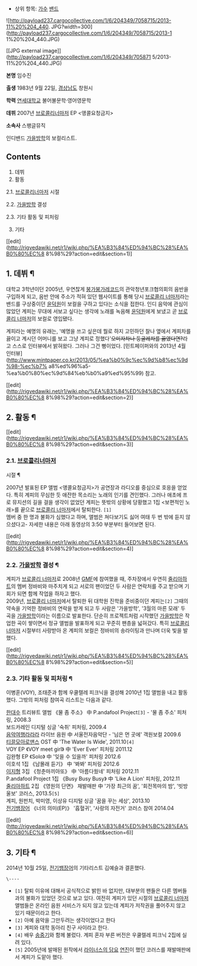   * 상위 항목: [가수](%EA%B0%80%EC%88%98.md) [밴드](%EB%B0%B4%EB%93%9C.md)  

![http://payload237.cargocollective.com/1/6/204349/7058715/2013-11%20%204_440.
JPG?width=300](http://payload237.cargocollective.com/1/6/204349/7058715/2013-1
1%20%204_440.JPG)

[[JPG external image]](http://payload237.cargocollective.com/1/6/204349/705871
5/2013-11%20%204_440.JPG)

**본명**
임수진

**출생**
1983년 9월 22일, [경상남도](%EA%B2%BD%EC%83%81%EB%82%A8%EB%8F%84.md) 창원시

**학력**
[연세대학교](%EC%97%B0%EC%84%B8%EB%8C%80%ED%95%99%EA%B5%90.md) 불어불문학·영어영문학

**데뷔**
2007년 [브로콜리너마저](%EB%B8%8C%EB%A1%9C%EC%BD%9C%EB%A6%AC%20%EB%84%88%EB%A7%88%EC%A0%80.md)
EP <앵콜요청금지>

**소속사**
스팽글뮤직

  
인디밴드 [가을방학](%EA%B0%80%EC%9D%84%EB%B0%A9%ED%95%99.md)의 보컬리스트.

## Contents

    

1. 데뷔 
2. 활동 
    

2.1. [브로콜리너마저](%EB%B8%8C%EB%A1%9C%EC%BD%9C%EB%A6%AC%20%EB%84%88%EB%A7%88%EC%A0%80.md)
시절

2.2. [가을방학](%EA%B0%80%EC%9D%84%EB%B0%A9%ED%95%99.md) 결성

2.3. 기타 활동 및 피처링

3. 기타 

[[edit](http://rigvedawiki.net/r1/wiki.php/%EA%B3%84%ED%94%BC%28%EA%B0%80%EC%8
8%98%29?action=edit&section=1)]

## 1. 데뷔 ¶

대학교 3학년이던 2005년, 우연찮게 [붕가붕가레코드](%EB%B6%95%EA%B0%80%EB%B6%95%EA%B0%80%EB%A0%88%EC%BD%94%EB%93%9C.md)의 관악청년포크협의회의 음반을 구입하게 되고, 음반 안에 주소가 적혀 있던 웹사이트를 통해 당시
[브로콜리 너마저](%EB%B8%8C%EB%A1%9C%EC%BD%9C%EB%A6%AC%20%EB%84%88%EB%A7%88%EC%A0%80.md)라는 밴드를 구상중이던 [윤덕원](%EC%9C%A4%EB%8D%95%EC%9B%90.md)이 보컬을 구하고 있다는 소식을
접한다. 인디 음악에 관심이 많았던 계피는 무대에 서보고 싶다는 생각에 노래를 녹음해
[윤덕원](%EC%9C%A4%EB%8D%95%EC%9B%90.md)에게 보냈고 곧 [브로콜리 너마저](%EB%B8%8C%EB%A1%9C%EC%BD%9C%EB%A6%AC%20%EB%84%88%EB%A7%88%EC%A0%80.md)의 보컬로 영입됐다.

  

계피라는 예명의 유래는, '예명을 쓰고 싶은데 뭘로 하지 고민하던 찰나 옆에서 계피차를 끓이고 계시던 어머니를 보고 그냥 계피로
정했다'<del>오미자차나 둥굴레차를 끓였다면?</del>라고 스스로 인터뷰에서 밝혀왔다. 그러나 그건 뻥이었다. [민트페이퍼와의 2013년
4월 인터뷰](http://www.mintpaper.co.kr/2013/05/%ea%b0%9c%ec%9d%b8%ec%9d%98-%ec%b7%
a8%ed%96%a5-%ea%b0%80%ec%9d%84%eb%b0%a9%ed%95%99) 참고.

[[edit](http://rigvedawiki.net/r1/wiki.php/%EA%B3%84%ED%94%BC%28%EA%B0%80%EC%8
8%98%29?action=edit&section=2)]

## 2. 활동 ¶

[[edit](http://rigvedawiki.net/r1/wiki.php/%EA%B3%84%ED%94%BC%28%EA%B0%80%EC%8
8%98%29?action=edit&section=3)]

### 2.1. [브로콜리너마저](%EB%B8%8C%EB%A1%9C%EC%BD%9C%EB%A6%AC%20%EB%84%88%EB%A7%88%EC%A0%80.md)
시절 ¶

2007년 발표된 EP 앨범 <앵콜요청금지>가 공연장과 라디오를 중심으로 호응을 얻었다. 특히 계피의 무심한 듯 애잔한 목소리는 노래의
인기를 견인했다. 그러나 애초에 프로 뮤지션의 길을 걸을 생각이 없었던 계피는 뜻밖의 상황에 당황했고 1집 <보편적인 노래>를 끝으로
[브로콜리 너마저](%EB%B8%8C%EB%A1%9C%EC%BD%9C%EB%A6%AC%20%EB%84%88%EB%A7%88%EC%A0%80.md)에서 탈퇴한다. `[1]`  
멤버 중 한 명과 불화가 심했다고 하며, 앨범은 쳐다보기도 싫어 여태 두 번 밖에 듣지 않으셨다고- 자세한 내용은 아래 동영상의 3:50
부분부터 들어보면 된다.  

[[edit](http://rigvedawiki.net/r1/wiki.php/%EA%B3%84%ED%94%BC%28%EA%B0%80%EC%8
8%98%29?action=edit&section=4)]

### 2.2. [가을방학](%EA%B0%80%EC%9D%84%EB%B0%A9%ED%95%99.md) 결성 ¶

계피가 [브로콜리 너마저](%EB%B8%8C%EB%A1%9C%EC%BD%9C%EB%A6%AC%20%EB%84%88%EB%A7%88%EC%A0%80.md)로 2008년 [GMF](GMF.md)에 참여했을 때, 주차장에서 우연히
[줄리아하트](%EC%A4%84%EB%A6%AC%EC%95%84%ED%95%98%ED%8A%B8.md)의 멤버 정바비와 마주치게 되고
서로의 팬이었던 두 사람은 연락처를 주고 받으며 기회가 되면 함께 작업을 하자고 했다.  
2009년, [브로콜리 너마저](%EB%B8%8C%EB%A1%9C%EC%BD%9C%EB%A6%AC%20%EB%84%88%EB%A7%88%EC%A0%80.md)에서 탈퇴한 뒤 대학원 진학을 준비중이던 계피는`[2]` 그때의 약속을 기억한 정바비의 연락을 받게 되고 두 사람은
'가을방학', '3월의 마른 모래' 두 곡을 [가을방학](%EA%B0%80%EC%9D%84%EB%B0%A9%ED%95%99.md)이라는
이름으로 발표한다. 단순히 프로젝트처럼 시작했던 [가을방학](%EA%B0%80%EC%9D%84%EB%B0%A9%ED%95%99.md)은
작업한 곡이 쌓이면서 정규 앨범을 발표하게 되고 꾸준히 팬층을 넓혀갔다. 특히 [브로콜리너마저](%EB%B8%8C%EB%A1%9C%EC%BD%9C%EB%A6%AC%20%EB%84%88%EB%A7%88%EC%A0%80.md)
시절부터 사랑받아 온 계피의 보컬은 정바비의 송라이팅과 만나며 더욱 빛을 발했다.

  

[[edit](http://rigvedawiki.net/r1/wiki.php/%EA%B3%84%ED%94%BC%28%EA%B0%80%EC%8
8%98%29?action=edit&section=5)]

### 2.3. 기타 활동 및 피처링 ¶

이병훈(VOY), 조태준과 함께 우쿨렐레 피크닉을 결성해 2010년 1집 앨범을 내고 활동했다. 그밖의 피처링 참여곡 리스트는 다음과 같다.

  

[한대수](%ED%95%9C%EB%8C%80%EC%88%98.md) 트리뷰트 앨범 《물 좀 주소》 中 P.andafool
Project`[3]` \- '물 좀 주소' 피처링, 2008.3  
보드카레인 디지털 싱글 '숙취' 피처링, 2009.4  
[음악여행라라라](%EC%9D%8C%EC%95%85%EC%97%AC%ED%96%89%20%EB%9D%BC%EB%9D%BC%EB%9D%BC.md)
라이브 음원 中 서울전자음악단 - '님은 먼 곳에' 객원보컬 2009.6  
[티끌모아로맨스](%ED%8B%B0%EB%81%8C%EB%AA%A8%EC%95%84%20%EB%A1%9C%EB%A7%A8%EC%8A%A4.md)
OST 中 'The Water Is Wide', 2011.10`[4]`  
VOY EP 《VOY meet girl》 中 'Ever Ever' 피처링 2011.12  
김완형 EP 《Solo》 中 '잊을 수 있을까' 피처링 2012.6  
이호석 1집 《남몰래 듣기》 中 '봐봐' 피처링 2012.6  
[이지형](%EC%9D%B4%EC%A7%80%ED%98%95.md) 3집 《청춘마끼아또》 中 '아름다웠네' 피처링 2012.11  
P.andafool Project 1집 《Busy Busy Busy》 中 'Like A Lion' 피처링, 2012.11  
[줄리아하트](%EC%A4%84%EB%A6%AC%EC%95%84%ED%95%98%ED%8A%B8.md) 2집 《영원의 단면》 재발매판
中 '가장 최근의 꿈', '회전목마의 밤', '빗방울보' 코러스, 2013.5`[5]`  
계피, 원펀치, 박미영, 이상유 디지털 싱글 '꿈을 꾸는 세상', 2013.10  
[전기뱀장어](%EC%A0%84%EA%B8%B0%EB%B1%80%EC%9E%A5%EC%96%B4.md) 《너의 의미(EP)》
'흡혈귀', '사랑의 자전거' 코러스 참여 2014.04

[[edit](http://rigvedawiki.net/r1/wiki.php/%EA%B3%84%ED%94%BC%28%EA%B0%80%EC%8
8%98%29?action=edit&section=6)]

## 3. 기타 ¶

2014년 10월 25일, [전기뱀장어](%EC%A0%84%EA%B8%B0%EB%B1%80%EC%9E%A5%EC%96%B4.md)의
기타리스트 김예슬과 결혼했다.

`\----`

  * `[1]` 탈퇴 이유에 대해서 공식적으로 밝힌 바 없지만, 대부분의 팬들은 다른 멤버들과의 불화가 있었던 것으로 보고 있다. 여전히 계피가 있던 시절의 [브로콜리 너마저](%EB%B8%8C%EB%A1%9C%EC%BD%9C%EB%A6%AC%20%EB%84%88%EB%A7%88%EC%A0%80.md) 앨범들은 온라인 음원 서비스가 되지 않고 있는데 계피가 저작권을 풀어주지 않고 있기 때문이라고 한다.
  * `[2]` 아예 음악을 그만두려는 생각이었다고 한다
  * `[3]` 계피와 대학 동아리 친구 사이라고 한다.
  * `[4]` 배우 [송중기](%EC%86%A1%EC%A4%91%EA%B8%B0.md)와 함께 불렀다. 계피 혼자 부른 버전은 우쿨렐레 피크닉 2집에 실려 있다.
  * `[5]` 2005년에 발매된 원작에서 [라이너스의 담요](%EB%9D%BC%EC%9D%B4%EB%84%88%EC%8A%A4%EC%9D%98%20%EB%8B%B4%EC%9A%94.md) [연진](%EC%97%B0%EC%A7%84.md)이 했던 코러스를 재발매판에서 계피가 도맡아 했다.

